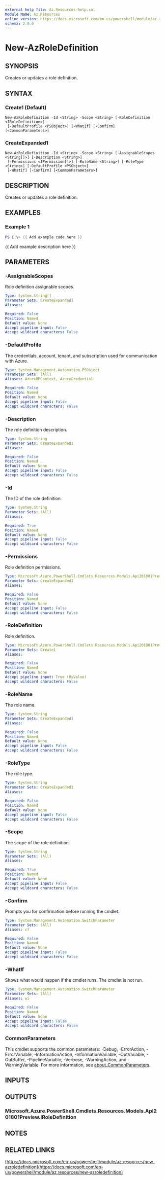 ```yaml
---
external help file: Az.Resources-help.xml
Module Name: Az.Resources
online version: https://docs.microsoft.com/en-us/powershell/module/az.resources/new-azroledefinition
schema: 2.0.0
---
```


# New-AzRoleDefinition

## SYNOPSIS
Creates or updates a role definition.

## SYNTAX

### Create1 (Default)
```
New-AzRoleDefinition -Id <String> -Scope <String> [-RoleDefinition <IRoleDefinition>]
 [-DefaultProfile <PSObject>] [-WhatIf] [-Confirm] [<CommonParameters>]
```

### CreateExpanded1
```
New-AzRoleDefinition -Id <String> -Scope <String> [-AssignableScopes <String[]>] [-Description <String>]
 [-Permissions <IPermission[]>] [-RoleName <String>] [-RoleType <String>] [-DefaultProfile <PSObject>]
 [-WhatIf] [-Confirm] [<CommonParameters>]
```

## DESCRIPTION
Creates or updates a role definition.

## EXAMPLES

### Example 1
```powershell
PS C:\> {{ Add example code here }}
```

{{ Add example description here }}

## PARAMETERS

### -AssignableScopes
Role definition assignable scopes.

```yaml
Type: System.String[]
Parameter Sets: CreateExpanded1
Aliases:

Required: False
Position: Named
Default value: None
Accept pipeline input: False
Accept wildcard characters: False
```

### -DefaultProfile
The credentials, account, tenant, and subscription used for communication with Azure.

```yaml
Type: System.Management.Automation.PSObject
Parameter Sets: (All)
Aliases: AzureRMContext, AzureCredential

Required: False
Position: Named
Default value: None
Accept pipeline input: False
Accept wildcard characters: False
```

### -Description
The role definition description.

```yaml
Type: System.String
Parameter Sets: CreateExpanded1
Aliases:

Required: False
Position: Named
Default value: None
Accept pipeline input: False
Accept wildcard characters: False
```

### -Id
The ID of the role definition.

```yaml
Type: System.String
Parameter Sets: (All)
Aliases:

Required: True
Position: Named
Default value: None
Accept pipeline input: False
Accept wildcard characters: False
```

### -Permissions
Role definition permissions.

```yaml
Type: Microsoft.Azure.PowerShell.Cmdlets.Resources.Models.Api201801Preview.IPermission[]
Parameter Sets: CreateExpanded1
Aliases:

Required: False
Position: Named
Default value: None
Accept pipeline input: False
Accept wildcard characters: False
```

### -RoleDefinition
Role definition.

```yaml
Type: Microsoft.Azure.PowerShell.Cmdlets.Resources.Models.Api201801Preview.IRoleDefinition
Parameter Sets: Create1
Aliases:

Required: False
Position: Named
Default value: None
Accept pipeline input: True (ByValue)
Accept wildcard characters: False
```

### -RoleName
The role name.

```yaml
Type: System.String
Parameter Sets: CreateExpanded1
Aliases:

Required: False
Position: Named
Default value: None
Accept pipeline input: False
Accept wildcard characters: False
```

### -RoleType
The role type.

```yaml
Type: System.String
Parameter Sets: CreateExpanded1
Aliases:

Required: False
Position: Named
Default value: None
Accept pipeline input: False
Accept wildcard characters: False
```

### -Scope
The scope of the role definition.

```yaml
Type: System.String
Parameter Sets: (All)
Aliases:

Required: True
Position: Named
Default value: None
Accept pipeline input: False
Accept wildcard characters: False
```

### -Confirm
Prompts you for confirmation before running the cmdlet.

```yaml
Type: System.Management.Automation.SwitchParameter
Parameter Sets: (All)
Aliases: cf

Required: False
Position: Named
Default value: None
Accept pipeline input: False
Accept wildcard characters: False
```

### -WhatIf
Shows what would happen if the cmdlet runs.
The cmdlet is not run.

```yaml
Type: System.Management.Automation.SwitchParameter
Parameter Sets: (All)
Aliases: wi

Required: False
Position: Named
Default value: None
Accept pipeline input: False
Accept wildcard characters: False
```

### CommonParameters
This cmdlet supports the common parameters: -Debug, -ErrorAction, -ErrorVariable, -InformationAction, -InformationVariable, -OutVariable, -OutBuffer, -PipelineVariable, -Verbose, -WarningAction, and -WarningVariable. For more information, see [about_CommonParameters](http://go.microsoft.com/fwlink/?LinkID=113216).

## INPUTS

## OUTPUTS

### Microsoft.Azure.PowerShell.Cmdlets.Resources.Models.Api201801Preview.IRoleDefinition
## NOTES

## RELATED LINKS

[https://docs.microsoft.com/en-us/powershell/module/az.resources/new-azroledefinition](https://docs.microsoft.com/en-us/powershell/module/az.resources/new-azroledefinition)

